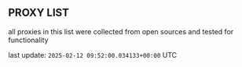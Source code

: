 ## PROXY LIST

all proxies in this list were collected from open sources and tested for functionality

last update: `2025-02-12 09:52:00.034133+00:00` UTC